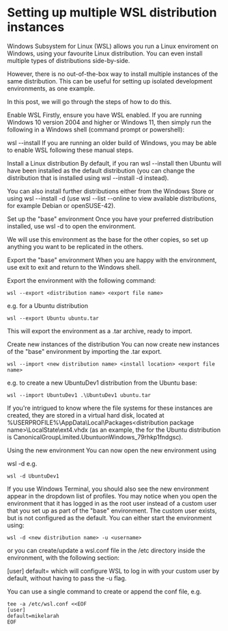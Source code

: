 # Setting up multiple WSL distribution instances

Windows Subsystem for Linux (WSL) allows you run a Linux enviroment on Windows, using your favourite Linux distribution. You can even install multiple types of distributions side-by-side.

However, there is no out-of-the-box way to install multiple instances of the same distribution. This can be useful for setting up isolated development environments, as one example.

In this post, we will go through the steps of how to do this.

Enable WSL
Firstly, ensure you have WSL enabled. If you are running Windows 10 version 2004 and higher or Windows 11, then simply run the following in a Windows shell (command prompt or powershell):

wsl --install
If you are running an older build of Windows, you may be able to enable WSL following these manual steps.

Install a Linux distribution
By default, if you ran wsl --install then Ubuntu will have been installed as the default distribution (you can change the distribution that is installed using wsl --install -d <distribution name> instead).

You can also install further distributions either from the Windows Store or using wsl --install -d <distribution name> (use wsl --list --online to view available distributions, for example Debian or openSUSE-42).

Set up the "base" environment
Once you have your preferred distribution installed, use wsl -d <distribution name> to open the environment.

We will use this environment as the base for the other copies, so set up anything you want to be replicated in the others.

Export the "base" environment
When you are happy with the environment, use exit to exit and return to the Windows shell.

Export the environment with the following command:
~~~~
wsl --export <distribution name> <export file name>
~~~~

e.g. for a Ubuntu distribution
~~~~
wsl --export Ubuntu ubuntu.tar

~~~~
This will export the environment as a .tar archive, ready to import.

Create new instances of the distribution
You can now create new instances of the "base" environment by importing the .tar export.
~~~~
wsl --import <new distribution name> <install location> <export file name>
~~~~
e.g. to create a new UbuntuDev1 distribution from the Ubuntu base:
~~~~
wsl --import UbuntuDev1 .\UbuntuDev1 ubuntu.tar

~~~~
If you're intrigued to know where the file systems for these instances are created, they are stored in a virtual hard disk, located at %USERPROFILE%\AppData\Local\Packages\<distribution package name>\LocalState\ext4.vhdx (as an example, the <distribution package name> for the Ubuntu distribution is CanonicalGroupLimited.UbuntuonWindows_79rhkp1fndgsc).

Using the new environment
You can now open the new environment using

wsl -d <new distribution name>
e.g.
~~~~
wsl -d UbuntuDev1
~~~~
If you use Windows Terminal, you should also see the new environment appear in the dropdown list of profiles.
You may notice when you open the environment that it has logged in as the root user instead of a custom user that you set up as part of the "base" environment. The custom user exists, but is not configured as the default. You can either start the environment using:
~~~~
wsl -d <new distribution name> -u <username>
~~~~
or you can create/update a wsl.conf file in the /etc directory inside the environment, with the following section:

[user]
default=<username>
which will configure WSL to log in with your custom user by default, without having to pass the -u <username> flag.

You can use a single command to create or append the conf file, e.g.
~~~~
tee -a /etc/wsl.conf <<EOF
[user]
default=mikelarah
EOF

~~~~
